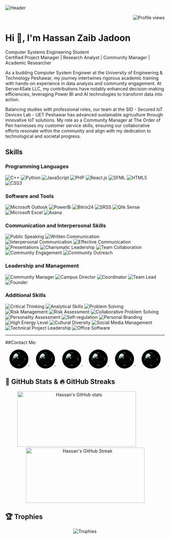 ![Header](https://github.com/hzjadoon/hzjadoon/blob/main/DESIGN.png)
<!-- Profile Views Badge -->

<p align="right">
  <img src="https://komarev.com/ghpvc/?username=hzjadoon&label=Profile%20views&color=0e75b6&style=flat" alt="Profile views" />
</p>


# Hi 👋, I'm Hassan Zaib Jadoon
Computer Systems Engineering Student  
Certified Project Manager | Research Analyst | Community Manager | Academic Researcher  

As a budding Computer System Engineer at the University of Engineering & Technology Peshawar, my journey intertwines rigorous academic training with hands-on experience in data analysis and community engagement. At Server4Sale LLC, my contributions have notably enhanced decision-making efficiencies, leveraging Power BI and AI technologies to transform data into action.

Balancing studies with professional roles, our team at the SID - Secured IoT Devices Lab - UET Peshawar has advanced sustainable agriculture through innovative IoT solutions. My role as a Community Manager at The Order of Pen harnesses my customer service skills, ensuring our collaborative efforts resonate within the community and align with my dedication to technological and societal progress.


## Skills

### Programming Languages
![C++](https://img.shields.io/badge/C%2B%2B-00599C?style=for-the-badge&logo=c%2B%2B&logoColor=white)
![Python](https://img.shields.io/badge/Python-3776AB?style=for-the-badge&logo=python&logoColor=white)
![JavaScript](https://img.shields.io/badge/JavaScript-F7DF1E?style=for-the-badge&logo=javascript&logoColor=black)
![PHP](https://img.shields.io/badge/PHP-777BB4?style=for-the-badge&logo=php&logoColor=white)
![React.js](https://img.shields.io/badge/React-20232A?style=for-the-badge&logo=react&logoColor=61DAFB)
![SFML](https://img.shields.io/badge/SFML-00599C?style=for-the-badge&logo=SFML&logoColor=white)
![HTML5](https://img.shields.io/badge/HTML5-E34F26?style=for-the-badge&logo=html5&logoColor=white)
![CSS3](https://img.shields.io/badge/CSS3-1572B6?style=for-the-badge&logo=css3&logoColor=white)

### Software and Tools
![Microsoft Outlook](https://img.shields.io/badge/Microsoft%20Outlook-0078D4?style=for-the-badge&logo=microsoft-outlook&logoColor=white)
![PowerBi](https://img.shields.io/badge/PowerBI-F2C811?style=for-the-badge&logo=power-bi&logoColor=black)
![Bitrix24](https://img.shields.io/badge/Bitrix24-00AEEF?style=for-the-badge&logo=bitrix24&logoColor=white)
![SRSS](https://img.shields.io/badge/SRSS-00AEEF?style=for-the-badge&logo=data-visualization&logoColor=white)
![Qlik Sense](https://img.shields.io/badge/Qlik%20Sense-46A149?style=for-the-badge&logo=qlik&logoColor=white)
![Microsoft Excel](https://img.shields.io/badge/Microsoft%20Excel-217346?style=for-the-badge&logo=microsoft-excel&logoColor=white)
![Asana](https://img.shields.io/badge/Asana-273347?style=for-the-badge&logo=asana&logoColor=white)

### Communication and Interpersonal Skills
![Public Speaking](https://img.shields.io/badge/Public%20Speaking-FF6347?style=for-the-badge&logo=public-speaking&logoColor=white)
![Written Communication](https://img.shields.io/badge/Written%20Communication-4682B4?style=for-the-badge&logo=communication&logoColor=white)
![Interpersonal Communication](https://img.shields.io/badge/Interpersonal%20Communication-FFD700?style=for-the-badge&logo=communication&logoColor=black)
![Effective Communication](https://img.shields.io/badge/Effective%20Communication-32CD32?style=for-the-badge&logo=communication&logoColor=black)
![Presentations](https://img.shields.io/badge/Presentations-DC143C?style=for-the-badge&logo=presentations&logoColor=white)
![Charismatic Leadership](https://img.shields.io/badge/Charismatic%20Leadership-4B0082?style=for-the-badge&logo=leadership&logoColor=white)
![Team Collaboration](https://img.shields.io/badge/Team%20Collaboration-2E8B57?style=for-the-badge&logo=team-collaboration&logoColor=white)
![Community Engagement](https://img.shields.io/badge/Community%20Engagement-8A2BE2?style=for-the-badge&logo=community&logoColor=white)
![Community Outreach](https://img.shields.io/badge/Community%20Outreach-FF4500?style=for-the-badge&logo=community-outreach&logoColor=white)

### Leadership and Management
![Community Manager](https://img.shields.io/badge/Community%20Manager-FFA500?style=for-the-badge&logo=community-manager&logoColor=black)
![Campus Director](https://img.shields.io/badge/Campus%20Director-20B2AA?style=for-the-badge&logo=campus&logoColor=white)
![Coordinator](https://img.shields.io/badge/Coordinator-FF1493?style=for-the-badge&logo=coordinator&logoColor=white)
![Team Lead](https://img.shields.io/badge/Team%20Lead-00BFFF?style=for-the-badge&logo=team-lead&logoColor=white)
![Founder](https://img.shields.io/badge/Founder-FF6347?style=for-the-badge&logo=founder&logoColor=white)

### Additional Skills
![Critical Thinking](https://img.shields.io/badge/Critical%20Thinking-483D8B?style=for-the-badge&logo=thinking&logoColor=white)
![Analytical Skills](https://img.shields.io/badge/Analytical%20Skills-8B0000?style=for-the-badge&logo=analytics&logoColor=white)
![Problem Solving](https://img.shields.io/badge/Problem%20Solving-FFD700?style=for-the-badge&logo=problem-solving&logoColor=black)
![Risk Management](https://img.shields.io/badge/Risk%20Management-4B0082?style=for-the-badge&logo=risk-management&logoColor=white)
![Risk Assessment](https://img.shields.io/badge/Risk%20Assessment-20B2AA?style=for-the-badge&logo=risk&logoColor=white)
![Collaborative Problem Solving](https://img.shields.io/badge/Collaborative%20Problem%20Solving-32CD32?style=for-the-badge&logo=problem-solving&logoColor=black)
![Personality Assessment](https://img.shields.io/badge/Personality%20Assessment-FF4500?style=for-the-badge&logo=assessment&logoColor=white)
![Self-regulation](https://img.shields.io/badge/Self-regulation-8A2BE2?style=for-the-badge&logo=self-regulation&logoColor=white)
![Personal Branding](https://img.shields.io/badge/Personal%20Branding-DC143C?style=for-the-badge&logo=branding&logoColor=white)
![High Energy Level](https://img.shields.io/badge/High%20Energy%20Level-FF6347?style=for-the-badge&logo=energy&logoColor=white)
![Cultural Diversity](https://img.shields.io/badge/Cultural%20Diversity-4682B4?style=for-the-badge&logo=cultural-diversity&logoColor=white)
![Social Media Management](https://img.shields.io/badge/Social%20Media%20Management-00BFFF?style=for-the-badge&logo=social-media&logoColor=white)
![Technical Project Leadership](https://img.shields.io/badge/Technical%20Project%20Leadership-DC143C?style=for-the-badge&logo=leadership&logoColor=white)
![Office Software](https://img.shields.io/badge/Office%20Software-4B0082?style=for-the-badge&logo=office-software&logoColor=white)

---
##Contact Me: 
<p align="center">
  <a href="https://www.instagram.com/techspirator/" target="_blank">
    <img src="https://raw.githubusercontent.com/danielcranney/readme-generator/main/public/icons/socials/instagram.svg" alt="Techspirator" height="40" width="40" style="background-color:#000000; padding: 10px; border-radius: 50%;" />
  </a>
  &nbsp;&nbsp;&nbsp;&nbsp;
  <a href="https://twitter.com/techspirator" target="_blank">
    <img src="https://raw.githubusercontent.com/danielcranney/readme-generator/main/public/icons/socials/twitter.svg" alt="Techspirator" height="40" width="40" style="background-color:#000000; padding: 10px; border-radius: 50%;" />
  </a>
  &nbsp;&nbsp;&nbsp;&nbsp;
  <a href="https://linkedin.com/in/hassanzaibjadoon" target="_blank">
    <img src="https://raw.githubusercontent.com/danielcranney/readme-generator/main/public/icons/socials/linkedin.svg" alt="hassanzaibjadoon" height="40" width="40" style="background-color:#000000; padding: 10px; border-radius: 50%;" />
  </a>
  &nbsp;&nbsp;&nbsp;&nbsp;
  <a href="https://www.youtube.com/@hassanzaibjadoon" target="_blank">
    <img src="https://raw.githubusercontent.com/danielcranney/readme-generator/main/public/icons/socials/youtube.svg" alt="Hassan Zaib" height="40" width="40" style="background-color:#000000; padding: 10px; border-radius: 50%;" />
  </a>
  &nbsp;&nbsp;&nbsp;&nbsp;
  <a href="https://facebook.com/hassanzaibjadoon2004" target="_blank">
    <img src="https://raw.githubusercontent.com/danielcranney/readme-generator/main/public/icons/socials/facebook.svg" alt="HassanZaibJadoon" height="40" width="40" style="background-color:#000000; padding: 10px; border-radius: 50%;" />
  </a>
  &nbsp;&nbsp;&nbsp;&nbsp;
  <a href="https://wa.me/1234567890" target="_blank">
    <img src="https://upload.wikimedia.org/wikipedia/commons/thumb/6/6b/WhatsApp_icon.png/640px-WhatsApp_icon.png" alt="WhatsApp" height="40" width="40" style="background-color:#000000; padding: 10px; border-radius: 50%;" />
  </a>
</p>



## 🌟 **GitHub Stats & 🔥 GitHub Streaks**
<div align="center">
  <img src="https://github-readme-stats.vercel.app/api?username=hzjadoon&show_icons=true&theme=radical" alt="Hassan's GitHub stats" width="375" height="175" />
  <img src="https://www.transparenttextures.com/patterns/white-concrete.png" alt="" width="50" height="1" />
  <img src="https://github-readme-streak-stats.herokuapp.com/?user=hzjadoon&theme=radical" alt="Hassan's GitHub Streak" width="375" height="175" />
</div>


## 🏆 Trophies

<div align="center">
  <img src="https://github-profile-trophy.vercel.app/?username=hzjadoon&theme=radical" alt="Trophies" />
</div>




